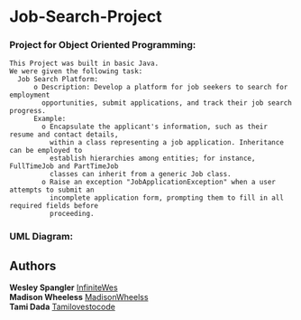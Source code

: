 # Job-Search-Project

### Project for Object Oriented Programming:

```
This Project was built in basic Java.
We were given the following task:
  Job Search Platform:
      o Description: Develop a platform for job seekers to search for employment
        opportunities, submit applications, and track their job search progress.
      Example:
        o Encapsulate the applicant's information, such as their resume and contact details,
          within a class representing a job application. Inheritance can be employed to
          establish hierarchies among entities; for instance, FullTimeJob and PartTimeJob
          classes can inherit from a generic Job class.
        o Raise an exception "JobApplicationException" when a user attempts to submit an
          incomplete application form, prompting them to fill in all required fields before
          proceeding.

```

### UML Diagram:


## Authors

**Wesley Spangler** [InfiniteWes](https://github.com/InfiniteWes)   
**Madison Wheeless** [MadisonWheelss](https://github.com/MadisonWheelss)    
**Tami Dada** [Tamilovestocode](https://github.com/Tamilovestocode)
